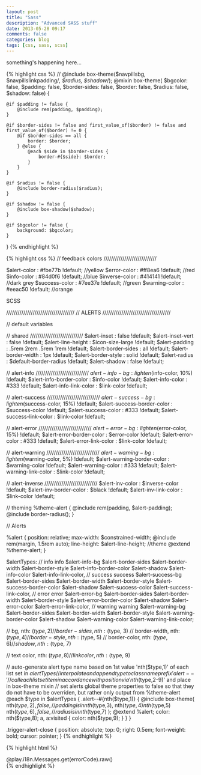 ```yaml
---
layout: post
title: "Sass"
description: "Advanced SASS stuff"
date: 2013-05-28 09:17
comments: false
categories: blog
tags: [css, sass, scss]
---
```


something's happening here...

{% highlight css %}
// @include box-theme($navpillsbg, $navpillslinkpadding/*, $radius, $shadow*/);
@mixin box-theme(
	$bgcolor: false, 
	$padding: false, 
	$border-sides: false, $border: false, 
	$radius: false, 
	$shadow: false) {

	@if $padding != false {
		@include rem(padding, $padding);
	}

	@if $border-sides != false and first_value_of($border) != false and first_value_of($border) != 0 {
		@if $border-sides == all {
			border: $border;
		} @else {
			@each $side in $border-sides {
				border-#{$side}: $border;
			}
		}
	}

	@if $radius != false {
		@include border-radius($radius);
	}

	@if $shadow != false {
		@include box-shadow($shadow);
	}

	@if $bgcolor != false {
		background: $bgcolor;
	}

}
{% endhighlight %}

{% highlight css %}
// feedback colors
////////////////////////////

$alert-color 	: #fbe77b !default; //yellow
$error-color 	: #ff8ea6 !default; //red
$info-color 		: #84d0f6 !default; //blue
$inverse-color 	: #414141 !default; //dark grey
$success-color 	: #7ee37e !default; //green
$warning-color 	: #eeac50 !default; //orange

SCSS

////////////////////////////////////
// ALERTS
////////////////////////////////////

// default variables

// shared
////////////////////////////
$alert-inset 				: false !default;
$alert-inset-vert			: false !default;
$alert-line-height 			: $icon-size-large !default;
$alert-padding 				: .5rem 2rem .5rem 1rem !default;
$alert-border-sides 		: all !default;
$alert-border-width 		: 1px !default;
$alert-border-style 		: solid !default;
$alert-radius 				: $default-border-radius !default;
$alert-shadow 				: false !default;

// alert-info
////////////////////////////
$alert-info-bg 				: lighten($info-color, 10%) !default;
$alert-info-border-color  	: $info-color !default;
$alert-info-color			: #333 !default;
$alert-info-link-color		: $link-color !default;

// alert-success
////////////////////////////
$alert-success-bg 			: lighten($success-color, 15%) !default;
$alert-success-border-color : $success-color !default;
$alert-success-color 		: #333 !default;
$alert-success-link-color 	: $link-color !default;

// alert-error
////////////////////////////
$alert-error-bg 			: lighten($error-color, 15%) !default;
$alert-error-border-color 	: $error-color !default;
$alert-error-color			: #333 !default;
$alert-error-link-color 	: $link-color !default;

// alert-warning
////////////////////////////
$alert-warning-bg			: lighten($warning-color, 5%) !default;
$alert-warning-border-color : $warning-color !default;
$alert-warning-color 		: #333 !default;
$alert-warning-link-color 	: $link-color !default;

// alert-inverse
////////////////////////////
$alert-inv-color 		: $inverse-color !default;
$alert-inv-border-color : $black !default;
$alert-inv-link-color 	: $link-color !default;

// theming
%theme-alert {
	@include rem(padding, $alert-padding);
	@include border-radius();
}

// Alerts

%alert {
	position: relative;
	max-width: $constrained-width;
	@include rem(margin, 1.5rem auto);
	line-height: $alert-line-height;
	//theme
	@extend %theme-alert;
}

$alertTypes:
// info
info 
$alert-info-bg 
$alert-border-sides 
$alert-border-width $alert-border-style $alert-info-border-color 
$alert-shadow 
$alert-info-color 
$alert-info-link-color,
// success
success 
$alert-success-bg 
$alert-border-sides 
$alert-border-width $alert-border-style $alert-success-border-color 
$alert-shadow 
$alert-success-color 
$alert-success-link-color,
// error
error 
$alert-error-bg 
$alert-border-sides 
$alert-border-width $alert-border-style $alert-error-border-color 
$alert-shadow 
$alert-error-color 
$alert-error-link-color,
// warning
warning 
$alert-warning-bg 
$alert-border-sides 
$alert-border-width $alert-border-style $alert-warning-border-color 
$alert-shadow 
$alert-warning-color 
$alert-warning-link-color;

// bg, 				nth: ($type, 2)
// border-sides, 	nth: ($type, 3)
// border-width, 	nth: ($type, 4)
// border-style, 	nth: ($type, 5)
// border-color, 	nth: ($type, 6)
// shadow, 			nth: ($type, 7)

// text color, 		nth: ($type, 8)
// link color, 		nth: ($type, 9)

// auto-generate alert type name based on 1st value 'nth($type,1)' of each list set in $alertTypes
// interpolate and append type to class name prefix 'alert--'
// call each list set item in accordance with position via 'nth($type,2-9)' and place in box-theme mixin
// set alerts global theme properties to false so that they do not have to be overriden, but rather only output from %theme-alert
@each $type in $alertTypes {
	.alert--#{nth($type,1)} {
		@include box-theme(
			nth($type,2), 
			false, // padding is in %theme-alert
			nth($type,3), nth($type,4) nth($type,5) nth($type,6), 
			false, // radius is in %theme-alert
			nth($type,7)
		);
	    @extend %alert;
	    color: nth($type,8);
	    a, a:visited {
			color: nth($type,9);
		}
	}
}

.trigger-alert-close {
	position: absolute;
	top: 0;
	right: 0.5em;
	font-weight: bold;
	cursor: pointer;
}
{% endhighlight %}

{% highlight html %}
<div class="alert--error"><span aria-hidden="true" class="icon--error"></span> @play.i18n.Messages.get(errorCode).raw()</div>
{% endhighlight %}